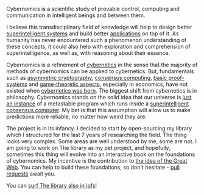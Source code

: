 Cybernomics is a scientific study of provable control, computing and communication in intelligent beings and between them.

I believe this transdisciplinary field of knowledge will help to design better [superintelligent systems](https://github.com/xhipster/cybernomics/blob/master/cybernetics/super-intelligence) and build better [applications](https://github.com/xhipster/cybernomics/blob/master/applications) on top of it. As humanity has never encountered such a phenomenon understanding of these concepts, it could also help with exploration and comprehension of superintelligence, as well as, with reasoning about their essence.

Cybernomics is a refinement of [cybernetics](https://github.com/xhipster/cybernomics/blob/master/cybernetics) in the sense that the majority of methods of cybernomics can be applied to cybernetics. But, fundamentals such as [asymmetric cryptography](https://github.com/xhipster/cybernomics/blob/master/cryptography/asymmetric), [consensus computing](https://github.com/xhipster/cybernomics/blob/master/computing/consensus-computing), [basic proof-systems](https://github.com/xhipster/cybernomics/blob/master/proof-systems) and [game-theoretic aspects](https://github.com/xhipster/cybernomics/blob/master/game-theory), especially in economics, have not existed when [cybernetics was born](https://github.com/xhipster/cybernomics/blob/master/cybernetics/weiner-cybernetics.pdf). The biggest shift from cybernetics is in philosophy. Cybernomics stands on the solid idea that our universe is [just an instance](https://github.com/xhipster/cybernomics/blob/master/philosophy/simulation.pdf) of a metastable program which runs inside a [superintelligent consensus computer](https://github.com/xhipster/cybernomics/blob/master/computing/consensus-computing). My bet is that this assumption will allow us to make predictions more reliable, no matter how weird they are.

The project is in its infancy. I decided to start by open-sourcing my library which I structured for the last 7 years of researching the field. The thing looks very complex. Some areas are well understood by me, some are not. I am going to work on The library as my pet project, and hopefully, sometimes this thing will evolve into an interactive book on the foundations of cybernomics. My incentive is the contribution to [the idea of the Great Web](https://ipfs.io/ipfs/QmceNpj6HfS81PcCaQXrFMQf7LR5FTLkdG9sbSRNy3UXoZ). You can help to build these foundations, so don't hesitate - [pull requests](https://github.com/xhipster/cybernomics/pulls) await you.

You can [surf The library also in ipfs](https://ipfs.io/ipfs/QmY8vW6cAw1dGudT1gU71jL5Nqc8kTpYMLwR7jRX7rziCR)!
